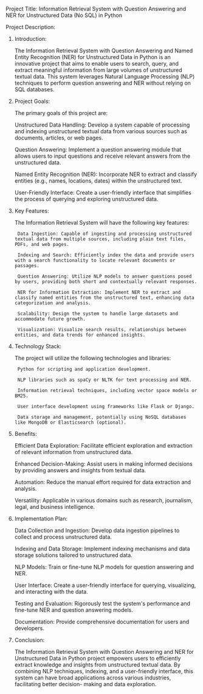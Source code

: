 Project Title: Information Retrieval System with Question Answering and NER for Unstructured Data (No SQL) in Python

Project Description:

1. Introduction:

    The Information Retrieval System with Question Answering and Named Entity Recognition (NER) for Unstructured Data in Python
    is an innovative project that aims to enable users 
    to   search, query, and extract meaningful information from large volumes of unstructured textual data.
    This system leverages Natural Language Processing (NLP) techniques to 
    perform    question answering and NER without relying on SQL databases.

3. Project Goals:

    The primary goals of this project are:
    
    Unstructured Data Handling: Develop a system capable of processing and indexing unstructured textual data from various sources such as documents, articles, or web pages.
    
    Question Answering: Implement a question answering module that allows users to input questions and receive relevant answers from the unstructured data.
    
    Named Entity Recognition (NER): Incorporate NER to extract and classify entities (e.g., names, locations, dates) within the unstructured text.
    
    User-Friendly Interface: Create a user-friendly interface that simplifies the process of querying and exploring unstructured data.

4. Key Features:

    The Information Retrieval System will have the following key features:
    
        Data Ingestion: Capable of ingesting and processing unstructured textual data from multiple sources, including plain text files, PDFs, and web pages.
        
        Indexing and Search: Efficiently index the data and provide users with a search functionality to locate relevant documents or passages.
        
        Question Answering: Utilize NLP models to answer questions posed by users, providing both short and contextually relevant responses.
        
        NER for Information Extraction: Implement NER to extract and classify named entities from the unstructured text, enhancing data categorization and analysis.
        
        Scalability: Design the system to handle large datasets and accommodate future growth.
        
        Visualization: Visualize search results, relationships between entities, and data trends for enhanced insights.

4. Technology Stack:

    The project will utilize the following technologies and libraries:
    
        Python for scripting and application development.

        NLP libraries such as spaCy or NLTK for text processing and NER.

        Information retrieval techniques, including vector space models or BM25.

        User interface development using frameworks like Flask or Django.

        Data storage and management, potentially using NoSQL databases like MongoDB or Elasticsearch (optional).
6. Benefits:

    Efficient Data Exploration: Facilitate efficient exploration and extraction of relevant information from unstructured data.

    Enhanced Decision-Making: Assist users in making informed decisions by providing answers and insights from textual data.

    Automation: Reduce the manual effort required for data extraction and analysis.

    Versatility: Applicable in various domains such as research, journalism, legal, and business intelligence.
8. Implementation Plan:

    Data Collection and Ingestion: Develop data ingestion pipelines to collect and process unstructured data.

    Indexing and Data Storage: Implement indexing mechanisms and data storage solutions tailored to unstructured data.

    NLP Models: Train or fine-tune NLP models for question answering and NER.

    User Interface: Create a user-friendly interface for querying, visualizing, and interacting with the data.

    Testing and Evaluation: Rigorously test the system's performance and fine-tune NER and question answering models.

    Documentation: Provide comprehensive documentation for users and developers.
10. Conclusion:

    The Information Retrieval System with Question Answering and NER for Unstructured Data in Python project empowers users to 
    efficiently extract knowledge and insights from unstructured textual data. By combining NLP techniques, indexing, and a
    user-friendly interface, this system can have broad applications across various industries, facilitating better decision- 
    making and data exploration.
